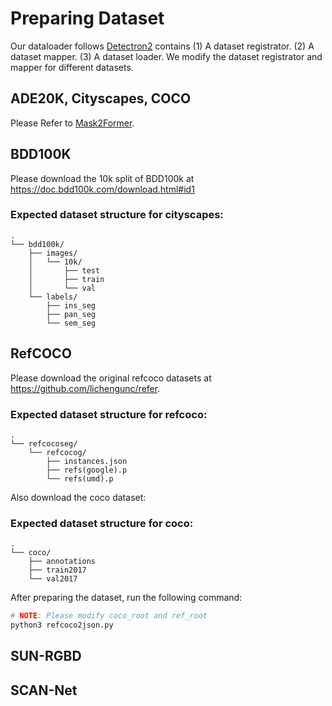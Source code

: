 # Preparing Dataset
Our dataloader follows [Detectron2](https://github.com/facebookresearch/detectron2) contains (1) A dataset registrator. (2) A dataset mapper. (3) A dataset loader. We modify the dataset registrator and mapper for different datasets.

## ADE20K, Cityscapes, COCO
Please Refer to [Mask2Former](https://github.com/facebookresearch/Mask2Former/tree/main/datasets).

## BDD100K
Please download the 10k split of BDD100k at https://doc.bdd100k.com/download.html#id1

### Expected dataset structure for cityscapes:
```
.
└── bdd100k/
    ├── images/
    │   └── 10k/
    │       ├── test
    │       ├── train
    │       └── val
    └── labels/
        ├── ins_seg
        ├── pan_seg
        └── sem_seg
```

## RefCOCO
Please download the original refcoco datasets at https://github.com/lichengunc/refer.

### Expected dataset structure for refcoco:
```
.
└── refcocoseg/
    └── refcocog/
        ├── instances.json
        ├── refs(google).p
        └── refs(umd).p
```

Also download the coco dataset:
### Expected dataset structure for coco:
```
.
└── coco/
    ├── annotations
    ├── train2017
    └── val2017
```

After preparing the dataset, run the following command:

```sh
# NOTE: Please modify coco_root and ref_root
python3 refcoco2json.py
```

## SUN-RGBD


## SCAN-Net


